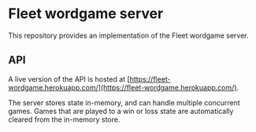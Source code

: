 # Fleet wordgame server

This repository provides an implementation of the Fleet wordgame server.

## API

A live version of the API is hosted at [https://fleet-wordgame.herokuapp.com/](https://fleet-wordgame.herokuapp.com/).

The server stores state in-memory, and can handle multiple concurrent games. Games that are played to a win or loss state are automatically cleared from the in-memory store.
